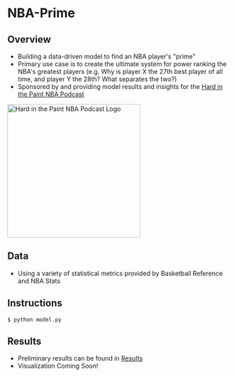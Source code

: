 # NBA-Prime
## Overview
* Building a data-driven model to find an NBA player's "prime"
* Primary use case is to create the ultimate system for power ranking the NBA's greatest players (e.g. Why is player X the 27th best player of all time, and player Y the 28th? What separates the two?)
* Sponsored by and providing model results and insights for the [Hard in the Paint NBA Podcast](https://soundcloud.com/engineers-play "Hard in the Paint NBA Podcast")
<a href="https://soundcloud.com/engineers-play">
  <img src="https://i1.sndcdn.com/avatars-000446326572-ycrzp2-t500x500.jpg" alt="Hard in the Paint NBA Podcast Logo" width="300"/>
</a>

## Data
* Using a variety of statistical metrics provided by Basketball Reference and NBA Stats

## Instructions
```
$ python model.py
```

## Results
* Preliminary results can be found in [Results](https://github.com/mikepatel/NBA-Prime/tree/master/Results)
* Visualization Coming Soon!
